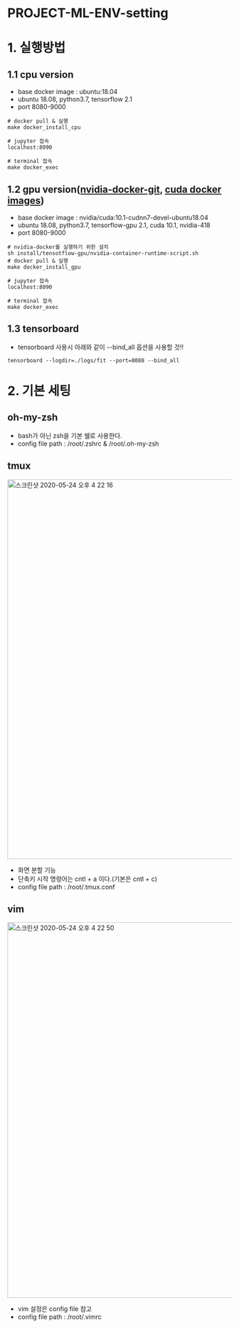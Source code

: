 # PROJECT-ML-ENV-setting





# 1. 실행방법
## 1.1 cpu version
- base docker image : ubuntu:18.04
- ubuntu 18.08, python3.7, tensorflow 2.1
- port 8080-9000
```
# docker pull & 실행
make docker_install_cpu

# jupyter 접속 
localhost:8090

# terminal 접속
make docker_exec
```
## 1.2 gpu version([nvidia-docker-git](https://github.com/NVIDIA/nvidia-docker), [cuda docker images](https://hub.docker.com/r/nvidia/cuda/tags))
- base docker image : nvidia/cuda:10.1-cudnn7-devel-ubuntu18.04
- ubuntu 18.08, python3.7, tensorflow-gpu 2.1, cuda 10.1, nvidia-418
- port 8080-9000
```
# nvidia-docker를 실행하기 위한 설치
sh install/tensotflow-gpu/nvidia-container-runtime-script.sh
# docker pull & 실행
make docker_install_gpu

# jupyter 접속 
localhost:8090

# terminal 접속
make docker_exec
```
## 1.3 tensorboard
- tensorboard 사용시 아래와 같이 --bind_all 옵션을 사용할 것!!
```
tensorboard --logdir=./logs/fit --port=8088 --bind_all
```

# 2. 기본 세팅
## oh-my-zsh
  - bash가 아닌 zsh을 기본 쉘로 사용한다.
  - config file path : /root/.zshrc & /root/.oh-my-zsh
  
## tmux
<img width="853" alt="스크린샷 2020-05-24 오후 4 22 16" src="https://user-images.githubusercontent.com/18637774/82748158-bd256f80-9dda-11ea-8fa9-077898b3c01e.png">
  
  - 화면 분할 기능
  - 단축키 시작 명령어는 cntl + a 이다.(기본은 cntl + c)
  - config file path : /root/.tmux.conf

## vim
<img width="844" alt="스크린샷 2020-05-24 오후 4 22 50" src="https://user-images.githubusercontent.com/18637774/82748167-d1696c80-9dda-11ea-87ac-582da04dfbcc.png">
  
  - vim 설정은 config file 참고
  - config file path : /root/.vimrc
